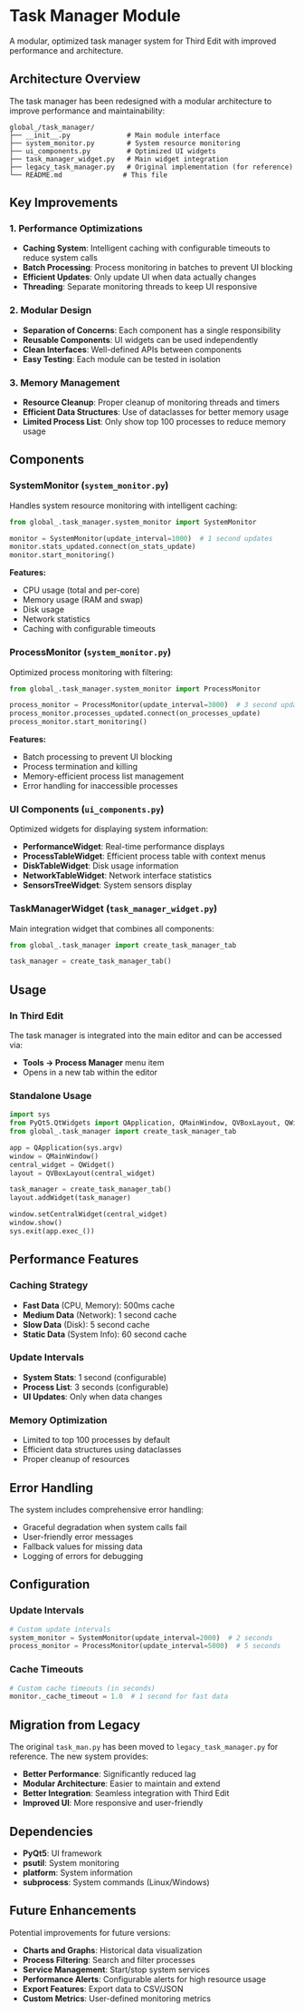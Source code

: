 # Task Manager Module

A modular, optimized task manager system for Third Edit with improved performance and architecture.

## Architecture Overview

The task manager has been redesigned with a modular architecture to improve performance and maintainability:

```
global_/task_manager/
├── __init__.py              # Main module interface
├── system_monitor.py        # System resource monitoring
├── ui_components.py         # Optimized UI widgets
├── task_manager_widget.py   # Main widget integration
├── legacy_task_manager.py   # Original implementation (for reference)
└── README.md               # This file
```

## Key Improvements

### 1. **Performance Optimizations**
- **Caching System**: Intelligent caching with configurable timeouts to reduce system calls
- **Batch Processing**: Process monitoring in batches to prevent UI blocking
- **Efficient Updates**: Only update UI when data actually changes
- **Threading**: Separate monitoring threads to keep UI responsive

### 2. **Modular Design**
- **Separation of Concerns**: Each component has a single responsibility
- **Reusable Components**: UI widgets can be used independently
- **Clean Interfaces**: Well-defined APIs between components
- **Easy Testing**: Each module can be tested in isolation

### 3. **Memory Management**
- **Resource Cleanup**: Proper cleanup of monitoring threads and timers
- **Efficient Data Structures**: Use of dataclasses for better memory usage
- **Limited Process List**: Only show top 100 processes to reduce memory usage

## Components

### SystemMonitor (`system_monitor.py`)
Handles system resource monitoring with intelligent caching:

```python
from global_.task_manager.system_monitor import SystemMonitor

monitor = SystemMonitor(update_interval=1000)  # 1 second updates
monitor.stats_updated.connect(on_stats_update)
monitor.start_monitoring()
```

**Features:**
- CPU usage (total and per-core)
- Memory usage (RAM and swap)
- Disk usage
- Network statistics
- Caching with configurable timeouts

### ProcessMonitor (`system_monitor.py`)
Optimized process monitoring with filtering:

```python
from global_.task_manager.system_monitor import ProcessMonitor

process_monitor = ProcessMonitor(update_interval=3000)  # 3 second updates
process_monitor.processes_updated.connect(on_processes_update)
process_monitor.start_monitoring()
```

**Features:**
- Batch processing to prevent UI blocking
- Process termination and killing
- Memory-efficient process list management
- Error handling for inaccessible processes

### UI Components (`ui_components.py`)
Optimized widgets for displaying system information:

- **PerformanceWidget**: Real-time performance displays
- **ProcessTableWidget**: Efficient process table with context menus
- **DiskTableWidget**: Disk usage information
- **NetworkTableWidget**: Network interface statistics
- **SensorsTreeWidget**: System sensors display

### TaskManagerWidget (`task_manager_widget.py`)
Main integration widget that combines all components:

```python
from global_.task_manager import create_task_manager_tab

task_manager = create_task_manager_tab()
```

## Usage

### In Third Edit
The task manager is integrated into the main editor and can be accessed via:
- **Tools → Process Manager** menu item
- Opens in a new tab within the editor

### Standalone Usage
```python
import sys
from PyQt5.QtWidgets import QApplication, QMainWindow, QVBoxLayout, QWidget
from global_.task_manager import create_task_manager_tab

app = QApplication(sys.argv)
window = QMainWindow()
central_widget = QWidget()
layout = QVBoxLayout(central_widget)

task_manager = create_task_manager_tab()
layout.addWidget(task_manager)

window.setCentralWidget(central_widget)
window.show()
sys.exit(app.exec_())
```

## Performance Features

### Caching Strategy
- **Fast Data** (CPU, Memory): 500ms cache
- **Medium Data** (Network): 1 second cache  
- **Slow Data** (Disk): 5 second cache
- **Static Data** (System Info): 60 second cache

### Update Intervals
- **System Stats**: 1 second (configurable)
- **Process List**: 3 seconds (configurable)
- **UI Updates**: Only when data changes

### Memory Optimization
- Limited to top 100 processes by default
- Efficient data structures using dataclasses
- Proper cleanup of resources

## Error Handling

The system includes comprehensive error handling:
- Graceful degradation when system calls fail
- User-friendly error messages
- Fallback values for missing data
- Logging of errors for debugging

## Configuration

### Update Intervals
```python
# Custom update intervals
system_monitor = SystemMonitor(update_interval=2000)  # 2 seconds
process_monitor = ProcessMonitor(update_interval=5000)  # 5 seconds
```

### Cache Timeouts
```python
# Custom cache timeouts (in seconds)
monitor._cache_timeout = 1.0  # 1 second for fast data
```

## Migration from Legacy

The original `task_man.py` has been moved to `legacy_task_manager.py` for reference. The new system provides:

- **Better Performance**: Significantly reduced lag
- **Modular Architecture**: Easier to maintain and extend
- **Better Integration**: Seamless integration with Third Edit
- **Improved UI**: More responsive and user-friendly

## Dependencies

- **PyQt5**: UI framework
- **psutil**: System monitoring
- **platform**: System information
- **subprocess**: System commands (Linux/Windows)

## Future Enhancements

Potential improvements for future versions:
- **Charts and Graphs**: Historical data visualization
- **Process Filtering**: Search and filter processes
- **Service Management**: Start/stop system services
- **Performance Alerts**: Configurable alerts for high resource usage
- **Export Features**: Export data to CSV/JSON
- **Custom Metrics**: User-defined monitoring metrics 